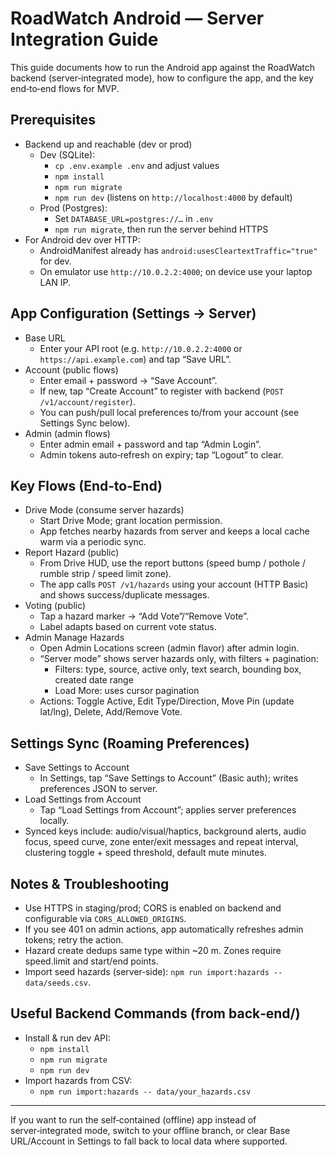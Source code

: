 # RoadWatch Android — Server Integration Guide

This guide documents how to run the Android app against the RoadWatch backend (server‑integrated mode), how to configure the app, and the key end‑to‑end flows for MVP.

## Prerequisites

- Backend up and reachable (dev or prod)
  - Dev (SQLite):
    - `cp .env.example .env` and adjust values
    - `npm install`
    - `npm run migrate`
    - `npm run dev` (listens on `http://localhost:4000` by default)
  - Prod (Postgres):
    - Set `DATABASE_URL=postgres://…` in `.env`
    - `npm run migrate`, then run the server behind HTTPS
- For Android dev over HTTP:
  - AndroidManifest already has `android:usesCleartextTraffic="true"` for dev.
  - On emulator use `http://10.0.2.2:4000`; on device use your laptop LAN IP.

## App Configuration (Settings → Server)

- Base URL
  - Enter your API root (e.g. `http://10.0.2.2:4000` or `https://api.example.com`) and tap “Save URL”.
- Account (public flows)
  - Enter email + password → “Save Account”.
  - If new, tap “Create Account” to register with backend (`POST /v1/account/register`).
  - You can push/pull local preferences to/from your account (see Settings Sync below).
- Admin (admin flows)
  - Enter admin email + password and tap “Admin Login”.
  - Admin tokens auto‑refresh on expiry; tap “Logout” to clear.

## Key Flows (End‑to‑End)

- Drive Mode (consume server hazards)
  - Start Drive Mode; grant location permission.
  - App fetches nearby hazards from server and keeps a local cache warm via a periodic sync.
- Report Hazard (public)
  - From Drive HUD, use the report buttons (speed bump / pothole / rumble strip / speed limit zone).
  - The app calls `POST /v1/hazards` using your account (HTTP Basic) and shows success/duplicate messages.
- Voting (public)
  - Tap a hazard marker → “Add Vote”/“Remove Vote”.
  - Label adapts based on current vote status.
- Admin Manage Hazards
  - Open Admin Locations screen (admin flavor) after admin login.
  - “Server mode” shows server hazards only, with filters + pagination:
    - Filters: type, source, active only, text search, bounding box, created date range
    - Load More: uses cursor pagination
  - Actions: Toggle Active, Edit Type/Direction, Move Pin (update lat/lng), Delete, Add/Remove Vote.

## Settings Sync (Roaming Preferences)

- Save Settings to Account
  - In Settings, tap “Save Settings to Account” (Basic auth); writes preferences JSON to server.
- Load Settings from Account
  - Tap “Load Settings from Account”; applies server preferences locally.
- Synced keys include: audio/visual/haptics, background alerts, audio focus, speed curve, zone enter/exit messages and repeat interval, clustering toggle + speed threshold, default mute minutes.

## Notes & Troubleshooting

- Use HTTPS in staging/prod; CORS is enabled on backend and configurable via `CORS_ALLOWED_ORIGINS`.
- If you see 401 on admin actions, app automatically refreshes admin tokens; retry the action.
- Hazard create dedups same type within ~20 m. Zones require speed.limit and start/end points.
- Import seed hazards (server‑side): `npm run import:hazards -- data/seeds.csv`.

## Useful Backend Commands (from back‑end/)

- Install & run dev API:
  - `npm install`
  - `npm run migrate`
  - `npm run dev`
- Import hazards from CSV:
  - `npm run import:hazards -- data/your_hazards.csv`

---

If you want to run the self‑contained (offline) app instead of server‑integrated mode, switch to your offline branch, or clear Base URL/Account in Settings to fall back to local data where supported.


